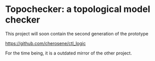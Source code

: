 Topochecker: a topological model checker
========================================



This project will soon contain the second generation of the prototype

https://github.com/cherosene/ctl_logic


For the time being, it is a outdated mirror of the other project.

